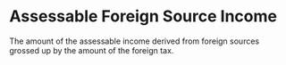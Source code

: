 # Assessable Foreign Source Income
The amount of the assessable income derived from foreign sources grossed up by the amount of the foreign tax.